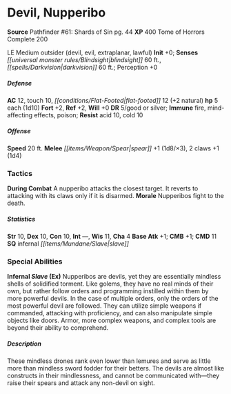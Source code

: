 ﻿---
cssclass: [monsters]
title1: Devil, Nupperibo
title2: Nupperibo
CR: 1
sources:
- name: 'Pathfinder #61: Shards of Sin'
  page: 44
  link: http://paizo.com/products/btpy8rcj?Pathfinder-Adventure-Path-61-Shards-of-Sin
XP: 400
race: Tome
classes:
- of Horrors Complete 200
alignment: LE
size: Medium
type: outsider
subtypes:
- devil
- evil
- extraplanar
- lawful
initiative:
  bonus: 0
senses:
  blindsight: 60
  darkvision: 60
AC:
  AC: 12
  touch: 10
  flat_footed: 12
  components:
    natural: 2
HP:
  HP: 5
  long: 1d10
saves:
  fort: 2
  ref: 2
  will: 0
DR:
- amount: 5
  weakness: good or silver
immunities:
- fire
- mind-affecting effects
- poison
resistances:
  acid: 10
  cold: 10
speeds:
  base: 20
attacks:
  melee:
  - - text: spear +1 (1d8/×3)
      entries:
      - - damage: 1d8
          crit_multiplier: 3
      attack: spear
      bonus:
      - 1
    - text: 2 claws +1 (1d4)
      entries:
      - - damage: 1d4
      count: 2
      attack: claws
      bonus:
      - 1
tactics:
  During Combat: A nupperibo attacks the closest target. It reverts to attacking with
    its claws only if it is disarmed.
  Morale: Nupperibos fight to the death.
ability_scores:
  STR: 10
  DEX: 10
  CON: 10
  INT:
  WIS: 11
  CHA: 4
BAB: 1
CMB: 1
CMD: 11
skills: {}
special_qualities:
- infernal slave
special_abilities:
  Infernal Slave (Ex): Nupperibos are devils, yet they are essentially mindless shells
    of solidified torment. Like golems, they have no real minds of their own, but
    rather follow orders and programming instilled within them by more powerful devils.
    In the case of multiple orders, only the orders of the most powerful devil are
    followed. They can utilize simple weapons if commanded, attacking with proficiency,
    and can also manipulate simple objects like doors. Armor, more complex weapons,
    and complex tools are beyond their ability to comprehend.
desc_long: These mindless drones rank even lower than lemures and serve as little
  more than mindless sword fodder for their betters. The devils are almost like constructs
  in their mindlessness, and cannot be communicated with-they raise their spears and
  attack any non-devil on sight.

---

# Devil, Nupperibo

**Source** Pathfinder #61: Shards of Sin pg. 44
**XP** 400
Tome of Horrors Complete 200

LE Medium outsider (devil, evil, extraplanar, lawful)
**Init** +0; **Senses** _[[universal monster rules/Blindsight|blindsight]]_ 60 ft., _[[spells/Darkvision|darkvision]]_ 60 ft.; Perception +0

##### Defense

**AC** 12, touch 10, _[[conditions/Flat-Footed|flat-footed]]_ 12 (+2 natural)
**hp** 5 each (1d10)
**Fort** +2, **Ref** +2, **Will** +0
**DR** 5/good or silver; **Immune** fire, mind-affecting effects, poison; **Resist** acid 10, cold 10

##### Offense
**Speed** 20 ft.
**Melee** _[[items/Weapon/Spear|spear]]_ +1 (1d8/×3), 2 claws +1 (1d4)

### Tactics

**During Combat** A nupperibo attacks the closest target. It reverts to attacking with its claws only if it is disarmed.
**Morale** Nupperibos fight to the death.

##### Statistics
**Str** 10, **Dex** 10, **Con** 10, **Int** —, **Wis** 11, **Cha** 4
**Base Atk** +1; **CMB** +1; **CMD** 11
**SQ** infernal _[[items/Mundane/Slave|slave]]_

### Special Abilities

**Infernal _Slave_ (Ex)** Nupperibos are devils, yet they are essentially mindless shells of solidified torment. Like golems, they have no real minds of their own, but rather follow orders and programming instilled within them by more powerful devils. In the case of multiple orders, only the orders of the most powerful devil are followed. They can utilize simple weapons if commanded, attacking with proficiency, and can also manipulate simple objects like doors. Armor, more complex weapons, and complex tools are beyond their ability to comprehend.

##### Description

These mindless drones rank even lower than lemures and serve as little more than mindless sword fodder for their betters. The devils are almost like constructs in their mindlessness, and cannot be communicated with—they raise their spears and attack any non-devil on sight.
